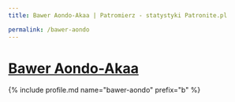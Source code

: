 ```yaml
---
title: Bawer Aondo-Akaa | Patromierz - statystyki Patronite.pl

permalink: /bawer-aondo
---
```


# [Bawer Aondo-Akaa](https://patronite.pl/bawer-aondo)

{% include profile.md name="bawer-aondo" prefix="b" %}

